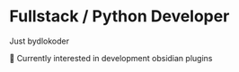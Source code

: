 # Fullstack / Python Developer

Just bydlokoder

🤔 Currently interested in development obsidian plugins

